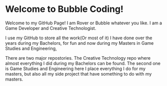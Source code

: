 # Welcome to Bubble Coding!

Welcome to my GitHub Page! I am Rover or Bubble whatever you like. I am a Game Developer and Creative Technologist.

I use my GitHub to store all the work(Or most of it) I have done over the years during my Bachelors, for fun and now during my Masters in Game Studies and Engineering, <br/>

There are two major repostories. The Creative Technology repo where almost everything I did during my Bachelors can be found.
The second one is Game Studies and Engineering here I place everything I do for my masters, but also all my side project that have something to do with my masters.<br/>


<!---
BubbleCoding/BubbleCoding is a ✨ special ✨ repository because its `README.md` (this file) appears on your GitHub profile.
You can click the Preview link to take a look at your changes.
--->
